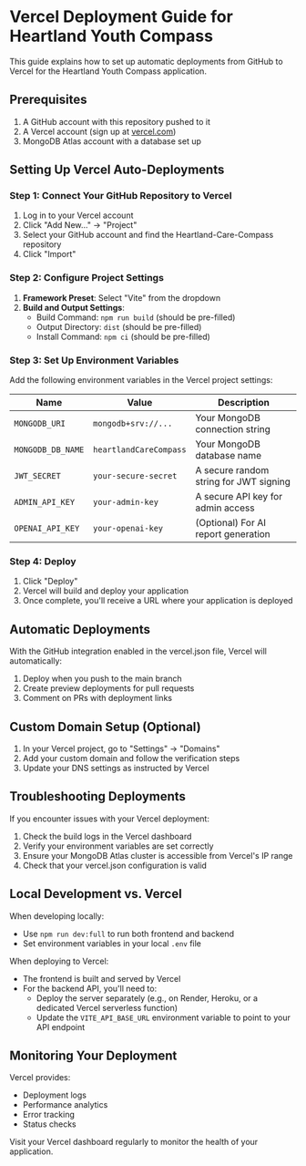 # Vercel Deployment Guide for Heartland Youth Compass

This guide explains how to set up automatic deployments from GitHub to Vercel for the Heartland Youth Compass application.

## Prerequisites

1. A GitHub account with this repository pushed to it
2. A Vercel account (sign up at [vercel.com](https://vercel.com))
3. MongoDB Atlas account with a database set up

## Setting Up Vercel Auto-Deployments

### Step 1: Connect Your GitHub Repository to Vercel

1. Log in to your Vercel account
2. Click "Add New..." → "Project"
3. Select your GitHub account and find the Heartland-Care-Compass repository
4. Click "Import"

### Step 2: Configure Project Settings

1. **Framework Preset**: Select "Vite" from the dropdown
2. **Build and Output Settings**:
   - Build Command: `npm run build` (should be pre-filled)
   - Output Directory: `dist` (should be pre-filled)
   - Install Command: `npm ci` (should be pre-filled)

### Step 3: Set Up Environment Variables

Add the following environment variables in the Vercel project settings:

| Name | Value | Description |
|------|-------|-------------|
| `MONGODB_URI` | `mongodb+srv://...` | Your MongoDB connection string |
| `MONGODB_DB_NAME` | `heartlandCareCompass` | Your MongoDB database name |
| `JWT_SECRET` | `your-secure-secret` | A secure random string for JWT signing |
| `ADMIN_API_KEY` | `your-admin-key` | A secure API key for admin access |
| `OPENAI_API_KEY` | `your-openai-key` | (Optional) For AI report generation |

### Step 4: Deploy

1. Click "Deploy"
2. Vercel will build and deploy your application
3. Once complete, you'll receive a URL where your application is deployed

## Automatic Deployments

With the GitHub integration enabled in the vercel.json file, Vercel will automatically:

1. Deploy when you push to the main branch
2. Create preview deployments for pull requests
3. Comment on PRs with deployment links

## Custom Domain Setup (Optional)

1. In your Vercel project, go to "Settings" → "Domains"
2. Add your custom domain and follow the verification steps
3. Update your DNS settings as instructed by Vercel

## Troubleshooting Deployments

If you encounter issues with your Vercel deployment:

1. Check the build logs in the Vercel dashboard
2. Verify your environment variables are set correctly
3. Ensure your MongoDB Atlas cluster is accessible from Vercel's IP range
4. Check that your vercel.json configuration is valid

## Local Development vs. Vercel

When developing locally:
- Use `npm run dev:full` to run both frontend and backend
- Set environment variables in your local `.env` file

When deploying to Vercel:
- The frontend is built and served by Vercel
- For the backend API, you'll need to:
  - Deploy the server separately (e.g., on Render, Heroku, or a dedicated Vercel serverless function)
  - Update the `VITE_API_BASE_URL` environment variable to point to your API endpoint

## Monitoring Your Deployment

Vercel provides:
- Deployment logs
- Performance analytics
- Error tracking
- Status checks

Visit your Vercel dashboard regularly to monitor the health of your application.